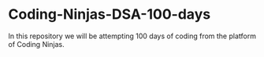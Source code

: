 # Coding-Ninjas-DSA-100-days

In this repository we will be attempting 100 days of coding from the platform of Coding Ninjas.
